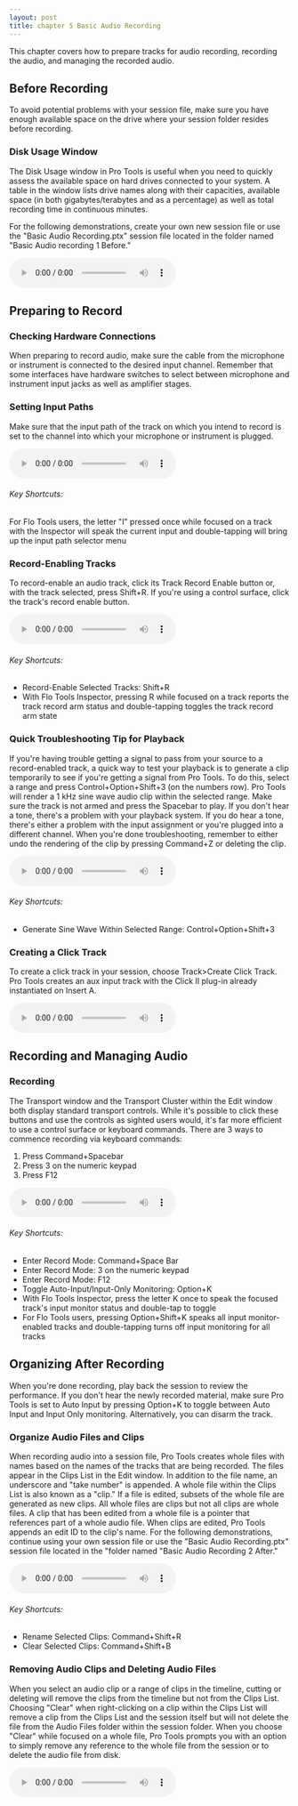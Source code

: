 ```yaml
---
layout: post
title: chapter 5 Basic Audio Recording
---
```


This chapter covers how to prepare tracks for audio recording, recording the audio, and managing the recorded audio.

<!--more-->

## Before Recording
To avoid potential problems with your session file, make sure you have enough available space on the drive where your session folder resides before recording. 

### Disk Usage Window
The Disk Usage window in Pro Tools is useful when you need to quickly assess the available space on hard drives connected to your system. A table in the window lists drive names along with their capacities, available space (in both gigabytes/terabytes and as a percentage) as well as total recording time in continuous minutes.

For the following demonstrations, create your own new session file or use the "Basic Audio Recording.ptx" session file located in the folder named "Basic Audio recording 1 Before."

<audio controls><source src='https://raw.githubusercontent.com/PTAccess/PTAccess.github.io/master/audio/039 Disk Usage Window.m4a'></audio>

## Preparing to Record

### Checking Hardware Connections
When preparing to record audio, make sure the cable from the microphone or instrument is connected to the desired input channel. Remember that some interfaces have hardware switches to select between microphone and instrument input jacks as well as amplifier stages. 

### Setting Input Paths
Make sure that the input path of the track on which you intend to record is set to the channel into which your microphone or instrument is plugged.

<audio controls><source src='https://raw.githubusercontent.com/PTAccess/PTAccess.github.io/master/audio/040 Setting Input Path.m4a'></audio>

###### Key Shortcuts:

For Flo Tools users, the letter "I" pressed once while focused on a track with the Inspector will speak the current input and double-tapping will bring up the input path selector menu

### Record-Enabling Tracks
To record-enable an audio track, click its Track Record Enable button or, with the track selected, press Shift+R. If you're using a control surface, click the track's record enable button.

<audio controls><source src='https://raw.githubusercontent.com/PTAccess/PTAccess.github.io/master/audio/041 Record-Enabling Tracks.m4a'></audio>

###### Key Shortcuts:

* Record-Enable Selected Tracks: Shift+R
* With Flo Tools Inspector, pressing R while focused on a track reports the track record arm status and double-tapping toggles the track record arm state

### Quick Troubleshooting Tip for Playback
If you're having trouble getting a signal to pass from your source to a record-enabled track, a quick way to test your playback is to generate a clip temporarily to see if you're getting a signal from Pro Tools. To do this, select a range and press Control+Option+Shift+3 (on the numbers row). Pro Tools will render a 1 kHz sine wave audio clip within the selected range. Make sure the track is not armed and press the Spacebar to play. If you don't hear a tone, there's a problem with your playback system. If you do hear a tone, there's either a problem with the input assignment or you're plugged into a different channel. When you're done troubleshooting, remember to either undo the rendering of the clip by pressing Command+Z or deleting the clip.

<audio controls><source src='https://raw.githubusercontent.com/PTAccess/PTAccess.github.io/master/audio/042 Rendering a Test Tone.m4a'></audio>

###### Key Shortcuts:

* Generate Sine Wave Within Selected Range: Control+Option+Shift+3

### Creating a Click Track
To create a click track in your session, choose Track>Create Click Track. Pro Tools creates an aux input track with the Click II plug-in already instantiated on Insert A.

<audio controls><source src='https://raw.githubusercontent.com/PTAccess/PTAccess.github.io/master/audio/043 Creating a Click Track.m4a'></audio>


## Recording and Managing Audio

### Recording
The Transport window and the Transport Cluster within the Edit window both display standard transport controls. While it's possible to click these buttons and use the controls as sighted users would, it's far more efficient to use a control surface or keyboard commands. There are 3 ways to commence recording via keyboard commands:

1. Press Command+Spacebar
1. Press 3 on the numeric keypad
1. Press F12

<audio controls><source src='https://raw.githubusercontent.com/PTAccess/PTAccess.github.io/master/audio/044 Entering Record.m4a'></audio>

###### Key Shortcuts:

* Enter Record Mode: Command+Space Bar
* Enter Record Mode: 3 on the numeric keypad
* Enter Record Mode: F12
* Toggle Auto-Input/Input-Only Monitoring: Option+K
* With Flo Tools Inspector, press the letter K once to speak the focused track's input monitor status and double-tap to toggle
* For Flo Tools users, pressing Option+Shift+K speaks all input monitor-enabled tracks and double-tapping turns off input monitoring for all tracks

##  Organizing After Recording
When you're done recording, play back the session to review the performance. If you don't hear the newly recorded material, make sure Pro Tools is set to Auto Input by pressing Option+K to toggle between Auto Input and Input Only monitoring. Alternatively, you can disarm the track.

### Organize Audio Files and Clips
When recording audio into a session file, Pro Tools creates whole files with names based on the names of the tracks that are being recorded. The files appear in the Clips List in the Edit window. In addition to the file name, an underscore and "take number" is appended. A whole file within the Clips List is also known as a "clip." If a file is edited, subsets of the whole file are generated as new clips. All whole files are clips but not all clips are whole files. A clip that has been edited from a whole file is a pointer that references part of a whole audio file. When clips are edited, Pro Tools appends an edit ID to the clip's name.
For the following demonstrations, continue using your own session file or use the "Basic Audio Recording.ptx" session file located in the "folder named "Basic Audio Recording 2 After."

<audio controls><source src='https://raw.githubusercontent.com/PTAccess/PTAccess.github.io/master/audio/045 Clips and Whole Files in the Clips List.m4a'></audio>

###### Key Shortcuts:

* Rename Selected Clips: Command+Shift+R
* Clear Selected Clips: Command+Shift+B

### Removing Audio Clips and Deleting Audio Files
When you select an audio clip or a range of clips in the timeline, cutting or deleting will remove the clips from the timeline but not from the Clips List. Choosing "Clear" when right-clicking on a clip within the Clips List will remove a clip from the Clips List and the session itself but will not delete the file from the Audio Files folder within the session folder. When you choose "Clear" while focused on a whole file, Pro Tools prompts you with an option to simply remove any reference to the whole file from the session or to delete the audio file from disk.

<audio controls><source src='https://raw.githubusercontent.com/PTAccess/PTAccess.github.io/master/audio/046 Deleting Clips and Whole Files.m4a'></audio>
